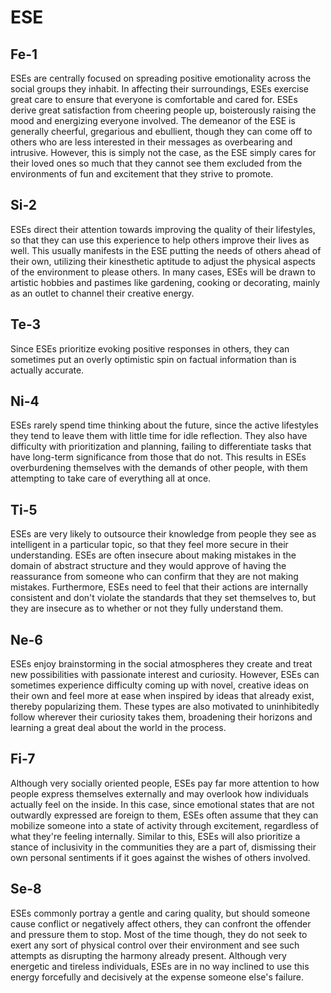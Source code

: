 # ESE

## Fe-1

ESEs are centrally focused on spreading positive emotionality across the social groups they inhabit. In affecting their surroundings, ESEs exercise great care to ensure that everyone is comfortable and cared for. ESEs derive great satisfaction from cheering people up, boisterously raising the mood and energizing everyone involved. The demeanor of the ESE is generally cheerful, gregarious and ebullient, though they can come off to others who are less interested in their messages as overbearing and intrusive. However, this is simply not the case, as the ESE simply cares for their loved ones so much that they cannot see them excluded from the environments of fun and excitement that they strive to promote.

## Si-2

ESEs direct their attention towards improving the quality of their lifestyles, so that they can use this experience to help others improve their lives as well. This usually manifests in the ESE putting the needs of others ahead of their own, utilizing their kinesthetic aptitude to adjust the physical aspects of the environment to please others. In many cases, ESEs will be drawn to artistic hobbies and pastimes like gardening, cooking or decorating, mainly as an outlet to channel their creative energy.

## Te-3

Since ESEs prioritize evoking positive responses in others, they can sometimes put an overly optimistic spin on factual information than is actually accurate. 

## Ni-4

ESEs rarely spend time thinking about the future, since the active lifestyles they tend to leave them with little time for idle reflection. They also have difficulty with prioritization and planning, failing to differentiate tasks that have long-term significance from those that do not. This results in ESEs overburdening themselves with the demands of other people, with them attempting to take care of everything all at once. 

## Ti-5

ESEs are very likely to outsource their knowledge from people they see as intelligent in a particular topic, so that they feel more secure in their understanding. ESEs are often insecure about making mistakes in the domain of abstract structure and they would approve of having the reassurance from someone who can confirm that they are not making mistakes. Furthermore, ESEs need to feel that their actions are internally consistent and don't violate the standards that they set themselves to, but they are insecure as to whether or not they fully understand them.

## Ne-6

ESEs enjoy brainstorming in the social atmospheres they create and treat new possibilities with passionate interest and curiosity. However, ESEs can sometimes experience difficulty coming up with novel, creative ideas on their own and feel more at ease when inspired by ideas that already exist, thereby popularizing them. These types are also motivated to uninhibitedly follow wherever their curiosity takes them, broadening their horizons and learning a great deal about the world in the process. 

## Fi-7

Although very socially oriented people, ESEs pay far more attention to how people express themselves externally and may overlook how individuals actually feel on the inside. In this case, since emotional states that are not outwardly expressed are foreign to them, ESEs often assume that they can mobilize someone into a state of activity through excitement, regardless of what they're feeling internally. Similar to this, ESEs will also prioritize a stance of inclusivity in the communities they are a part of, dismissing their own personal sentiments if it goes against the wishes of others involved.

## Se-8

ESEs commonly portray a gentle and caring quality, but should someone cause conflict or negatively affect others, they can confront the offender and pressure them to stop. Most of the time though, they do not seek to exert any sort of physical control over their environment and see such attempts as disrupting the harmony already present. Although very energetic and tireless individuals, ESEs are in no way inclined to use this energy forcefully and decisively at the expense someone else's failure.

